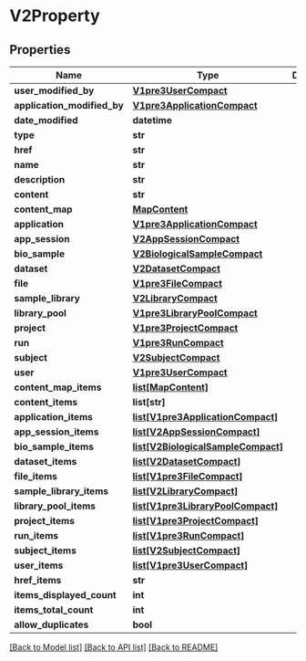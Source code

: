 # V2Property

## Properties
Name | Type | Description | Notes
------------ | ------------- | ------------- | -------------
**user_modified_by** | [**V1pre3UserCompact**](V1pre3UserCompact.md) |  | [optional] 
**application_modified_by** | [**V1pre3ApplicationCompact**](V1pre3ApplicationCompact.md) |  | [optional] 
**date_modified** | **datetime** |  | [optional] 
**type** | **str** |  | [optional] 
**href** | **str** |  | [optional] 
**name** | **str** |  | [optional] 
**description** | **str** |  | [optional] 
**content** | **str** |  | [optional] 
**content_map** | [**MapContent**](MapContent.md) |  | [optional] 
**application** | [**V1pre3ApplicationCompact**](V1pre3ApplicationCompact.md) |  | [optional] 
**app_session** | [**V2AppSessionCompact**](V2AppSessionCompact.md) |  | [optional] 
**bio_sample** | [**V2BiologicalSampleCompact**](V2BiologicalSampleCompact.md) |  | [optional] 
**dataset** | [**V2DatasetCompact**](V2DatasetCompact.md) |  | [optional] 
**file** | [**V1pre3FileCompact**](V1pre3FileCompact.md) |  | [optional] 
**sample_library** | [**V2LibraryCompact**](V2LibraryCompact.md) |  | [optional] 
**library_pool** | [**V1pre3LibraryPoolCompact**](V1pre3LibraryPoolCompact.md) |  | [optional] 
**project** | [**V1pre3ProjectCompact**](V1pre3ProjectCompact.md) |  | [optional] 
**run** | [**V1pre3RunCompact**](V1pre3RunCompact.md) |  | [optional] 
**subject** | [**V2SubjectCompact**](V2SubjectCompact.md) |  | [optional] 
**user** | [**V1pre3UserCompact**](V1pre3UserCompact.md) |  | [optional] 
**content_map_items** | [**list[MapContent]**](MapContent.md) |  | [optional] 
**content_items** | **list[str]** |  | [optional] 
**application_items** | [**list[V1pre3ApplicationCompact]**](V1pre3ApplicationCompact.md) |  | [optional] 
**app_session_items** | [**list[V2AppSessionCompact]**](V2AppSessionCompact.md) |  | [optional] 
**bio_sample_items** | [**list[V2BiologicalSampleCompact]**](V2BiologicalSampleCompact.md) |  | [optional] 
**dataset_items** | [**list[V2DatasetCompact]**](V2DatasetCompact.md) |  | [optional] 
**file_items** | [**list[V1pre3FileCompact]**](V1pre3FileCompact.md) |  | [optional] 
**sample_library_items** | [**list[V2LibraryCompact]**](V2LibraryCompact.md) |  | [optional] 
**library_pool_items** | [**list[V1pre3LibraryPoolCompact]**](V1pre3LibraryPoolCompact.md) |  | [optional] 
**project_items** | [**list[V1pre3ProjectCompact]**](V1pre3ProjectCompact.md) |  | [optional] 
**run_items** | [**list[V1pre3RunCompact]**](V1pre3RunCompact.md) |  | [optional] 
**subject_items** | [**list[V2SubjectCompact]**](V2SubjectCompact.md) |  | [optional] 
**user_items** | [**list[V1pre3UserCompact]**](V1pre3UserCompact.md) |  | [optional] 
**href_items** | **str** |  | [optional] 
**items_displayed_count** | **int** |  | [optional] 
**items_total_count** | **int** |  | [optional] 
**allow_duplicates** | **bool** |  | [optional] 

[[Back to Model list]](../README.md#documentation-for-models) [[Back to API list]](../README.md#documentation-for-api-endpoints) [[Back to README]](../README.md)

